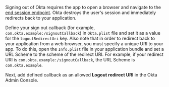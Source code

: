 Signing out of Okta requires the app to open a browser and navigate to the [end session endpoint](https://developer.okta.com/docs/reference/api/oidc/#logout). Okta destroys the user's session and immediately redirects back to your application.

Define your sign out callback (for example, `com.okta.example:/signoutCallback`) in `Okta.plist` file and set it as a value for the `logoutRedirectUri` key. Also note that in order to redirect back to your application from a web browser, you must specify a unique URI to your app. To do this, open the `Info.plist` file in your application bundle and set a URL Scheme to the scheme of the redirect URI. For example, if your redirect URI is `com.okta.example:/signoutCallback`, the URL Scheme is `com.okta.example`.

Next, add defined callback as an allowed **Logout redirect URI** in the Okta Admin Console.
